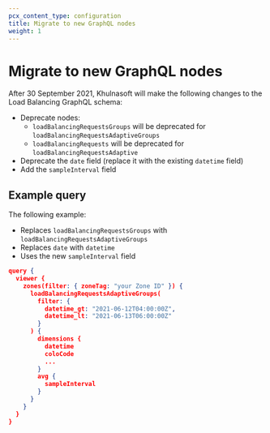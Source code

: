 ```yaml
---
pcx_content_type: configuration
title: Migrate to new GraphQL nodes
weight: 1
---
```


# Migrate to new GraphQL nodes

After 30 September 2021, Khulnasoft will make the following changes to the Load Balancing GraphQL schema:

*   Deprecate nodes:
    *   `loadBalancingRequestsGroups` will be deprecated for `loadBalancingRequestsAdaptiveGroups`
    *   `loadBalancingRequests` will be deprecated for `loadBalancingRequestsAdaptive`
*   Deprecate the `date` field (replace it with the existing `datetime` field)
*   Add the `sampleInterval` field

## Example query

The following example:

*   Replaces `loadBalancingRequestsGroups` with `loadBalancingRequestsAdaptiveGroups`
*   Replaces `date` with `datetime`
*   Uses the new `sampleInterval` field

```json
query {
  viewer {
    zones(filter: { zoneTag: "your Zone ID" }) {
      loadBalancingRequestsAdaptiveGroups(
        filter: {
          datetime_gt: "2021-06-12T04:00:00Z",
          datetime_lt: "2021-06-13T06:00:00Z"
        }
      ) {
        dimensions {
          datetime
          coloCode
          ...
        }
        avg {
          sampleInterval
        }
      }
    }
  }
}
```
